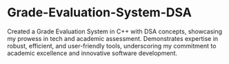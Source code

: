 # Grade-Evaluation-System-DSA
Created a Grade Evaluation System in C++ with DSA concepts, showcasing my prowess in tech and academic assessment. Demonstrates expertise in robust, efficient, and user-friendly tools, underscoring my commitment to academic excellence and innovative software development.
